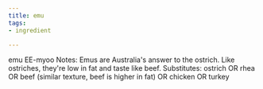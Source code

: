 ```yaml
---
title: emu
tags:
- ingredient

---
```

emu EE-myoo Notes: Emus are Australia's answer to the ostrich. Like ostriches, they're low in fat and taste like beef. Substitutes: ostrich OR rhea OR beef (similar texture, beef is higher in fat) OR chicken OR turkey

